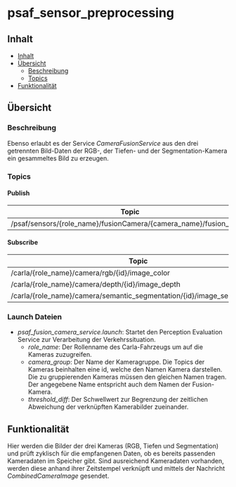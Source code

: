 # psaf_sensor_preprocessing

## Inhalt
* [Inhalt](#inhalt)
* [Übersicht](#%c3%9cbersicht)
  * [Beschreibung](#Beschreibung)
  * [Topics](#Topics)
* [Funktionalität](#func)



## Übersicht
### Beschreibung
Ebenso erlaubt es der Service *CameraFusionService*
aus den drei getrennten Bild-Daten der RGB-, der Tiefen- und der Segmentation-Kamera ein gesammeltes Bild zu erzeugen.
  
### Topics
#### Publish
| Topic | Datatype | Module|
| ----------- | ----------- |----------- |
 /psaf/sensors/{role_name}/fusionCamera/{camera_name}/fusion_image | [CombinedCameraImage](../psaf_messages/msg/CombinedCameraImage.msg) | FusionCameraService |

#### Subscribe
| Topic | Datatype | Module|
| ----------- | ----------- |----------- |
| /carla/{role_name}/camera/rgb/{id}/image_color | Image | RGBCamera |
| /carla/{role_name}/camera/depth/{id}/image_depth | Image | DepthCamera |
| /carla/{role_name}/camera/semantic_segmentation/{id}/image_segmentation | Image | SegmentationCamera |

### Launch Dateien
- *psaf_fusion_camera_service.launch*: Startet den Perception Evaluation Service zur Verarbeitung der Verkehrssituation.
  - *role_name*: Der Rollenname des Carla-Fahrzeugs um auf die Kameras zuzugreifen.
  - *camera_group*: Der Name der Kameragruppe. Die Topics der Kameras beinhalten eine id, welche den Namen Kamera darstellen.
    Die zu gruppierenden Kameras müssen den gleichen Namen tragen. Der angegebene Name entspricht auch dem Namen der Fusion-Kamera.
  - *threshold_diff*: Der Schwellwert zur Begrenzung der zeitlichen Abweichung der verknüpften Kamerabilder zueinander.

## Funktionalität
Hier werden die Bilder der drei Kameras (RGB, Tiefen und Segmentation) und prüft zyklisch für
die empfangenen Daten, ob es bereits passenden Kameradaten im Speicher gibt. Sind ausreichend Kameradaten
vorhanden, werden diese anhand ihrer Zeitstempel verknüpft und mittels der Nachricht *CombinedCameraImage* gesendet.


